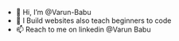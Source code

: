 - 👋 Hi, I’m @Varun-Babu
- 👀 I Build websites also teach beginners to code
- 📫 Reach to me on linkedin @Varun Babu

<!---
Varun-Babu/Varun-Babu is a ✨ special ✨ repository because its `README.md` (this file) appears on your GitHub profile.
You can click the Preview link to take a look at your changes.
--->
